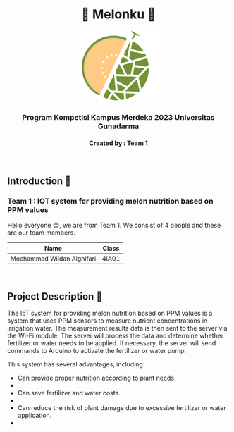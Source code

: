 <h1 align="center">🍈 Melonku 🍈</h1>
<p align="center">
  <img src="https://github.com/Kartanagari-Melon-Hidroponik/.github/blob/main/profile/melon_biji.png" alt="Logo" width="200" height="162.3">
</p>
<h3 align="center">Program Kompetisi Kampus Merdeka 2023 Universitas Gunadarma</h3>
<h4 align="center">Created by : Team 1</h4>
<br>

## Introduction 👋

### Team 1 : IOT system for providing melon nutrition based on PPM values

Hello everyone 😊, we are from Team 1. We consist of 4 people and these are our team members.

|               Name                |     Class     |
| :-------------------------------: | :-----------: |
|    Mochammad Wildan Alghifari     |     4IA01     |

<br>

## Project Description 📕
The IoT system for providing melon nutrition based on PPM values ​​is a system that uses PPM sensors to measure nutrient concentrations in irrigation water. The measurement results data is then sent to the server via the Wi-Fi module. The server will process the data and determine whether fertilizer or water needs to be applied. If necessary, the server will send commands to Arduino to activate the fertilizer or water pump.

This system has several advantages, including:
<ul>
  <li>Can provide proper nutrition according to plant needs.<li>
  <li>Can save fertilizer and water costs.<li>
  <li>Can reduce the risk of plant damage due to excessive fertilizer or water application.<li>
<ul>